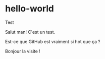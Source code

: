 hello-world
===========

Test

Salut man! C'est un test.

Est-ce que GitHub est vraiment si hot que ça ?

Bonjour la visite !
